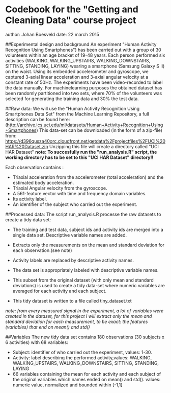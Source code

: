 # Codebook for the "Getting and Cleaning Data" course project
  author: Johan Boesveld  			date: 22 march 2015
	
##Experimental design and background 
An experiment "Human Activity Recognition Using Smartphones") has been carried out with a group of 30 volunteers within an age bracket of 19-48 years. Each person performed six activities (WALKING, WALKING_UPSTAIRS, WALKING_DOWNSTAIRS, SITTING, STANDING, LAYING) wearing a smartphone (Samsung Galaxy S II) on the waist. Using its embedded accelerometer and gyroscope, we captured 3-axial linear acceleration and 3-axial angular velocity at a constant rate of 50Hz. The experiments have been video-recorded to label the data manually. For machinelearning purposes the obtained dataset has been randomly partitioned into two sets, where 70% of the volunteers was selected for generating the training data and 30% the test data. 

##Raw data: 
We will use the "Human Activity Recognition Using Smartphones Data Set" from the Machine Learning Repository, a full description can be found here: (http://archive.ics.uci.edu/ml/datasets/Human+Activity+Recognition+Using+Smartphones)
This data-set can be downloaded (in the form of a zip-file) from: https://d396qusza40orc.cloudfront.net/getdata%2Fprojectfiles%2FUCI%20HAR%20Dataset.zip
Unzipping this file will create a directory called "UCI HAR Dataset"
**note: To succesfully run the "run_analysis.R" script, the working directory has to be set to this "UCI HAR Dataset" directory!!**

Each observation contains :
- Triaxial acceleration from the accelerometer (total acceleration) and the estimated body acceleration.
- Triaxial Angular velocity from the gyroscope. 
- A 561-feature vector with time and frequency domain variables. 
- Its activity label. 
- An identifier of the subject who carried out the experiment.


##Processed data: 
The script run_analysis.R processe the raw datasets to create a tidy data set:

- The training and test data, subject ids and activity ids are merged into a single data set. Descriptive variable names are added. 

- Extracts only the measurements on the mean and standard deviation for each observation.(see note)

- Activity labels are replaced by descriptive activity names.

- The data set is appropriately labeled with descriptive variable names.

- This subset from the original dataset (with only mean and standard deviations) is used to create a tidy data-set where numeric variables are averaged for each activity and each subject. 

- This tidy dataset is written to a file called tiny_dataset.txt

*note: from every measured signal in the experiment, a lot of variables were created in the dataset, for this project I will extract only the mean and standard deviation for each measurement, to be exact: the features (variables) that end on mean() and std()*

##Variables
The new tidy data set contains 180 observations (30 subjects x 6 activities) with 68 variables:

- Subject: identifier of who carried out the experiment, values: 1-30.
- Activity: label describing the performed activity,values: WALKING, WALKING_UPSTAIRS, WALKING_DOWNSTAIRS, SITTING, STANDING, LAYING
- 66 variables containing the mean for each activity and each subject of the original variables which names ended on mean() and std(). values: numeric value, normalized and bounded within [-1,1]

